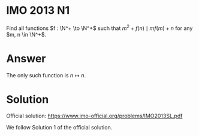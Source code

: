 # IMO 2013 N1

Find all functions $f : \N^+ \to \N^+$ such that $m^2 + f(n) \mid m f(m) + n$ for any $m, n \in \N^+$.



# Answer

The only such function is $n \mapsto n$.



# Solution

Official solution: <https://www.imo-official.org/problems/IMO2013SL.pdf>

We follow Solution 1 of the official solution.
